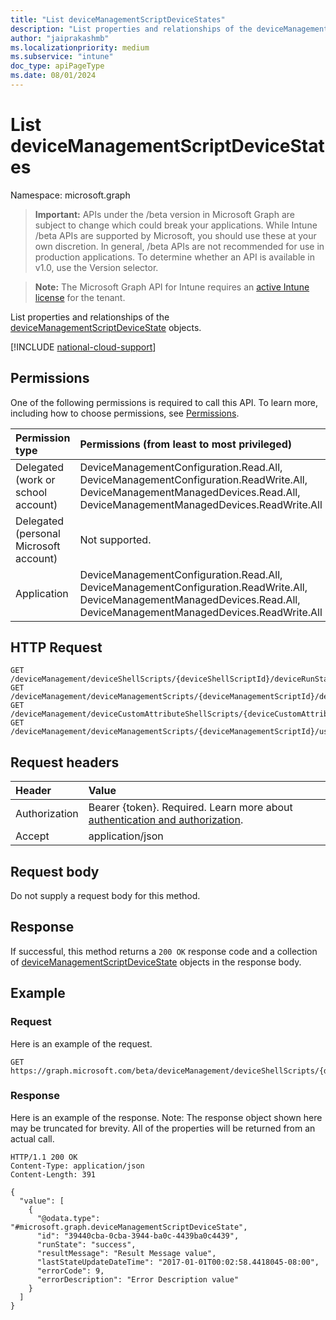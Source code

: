 ```yaml
---
title: "List deviceManagementScriptDeviceStates"
description: "List properties and relationships of the deviceManagementScriptDeviceState objects."
author: "jaiprakashmb"
ms.localizationpriority: medium
ms.subservice: "intune"
doc_type: apiPageType
ms.date: 08/01/2024
---
```


# List deviceManagementScriptDeviceStates

Namespace: microsoft.graph

> **Important:** APIs under the /beta version in Microsoft Graph are subject to change which could break your applications. While Intune /beta APIs are supported by Microsoft, you should use these at your own discretion. In general, /beta APIs are not recommended for use in production applications. To determine whether an API is available in v1.0, use the Version selector.

> **Note:** The Microsoft Graph API for Intune requires an [active Intune license](https://go.microsoft.com/fwlink/?linkid=839381) for the tenant.

List properties and relationships of the [deviceManagementScriptDeviceState](../resources/intune-devices-devicemanagementscriptdevicestate.md) objects.

[!INCLUDE [national-cloud-support](../../includes/all-clouds.md)]

## Permissions
One of the following permissions is required to call this API. To learn more, including how to choose permissions, see [Permissions](/graph/permissions-reference).

|Permission type|Permissions (from least to most privileged)|
|:---|:---|
|Delegated (work or school account)|DeviceManagementConfiguration.Read.All, DeviceManagementConfiguration.ReadWrite.All, DeviceManagementManagedDevices.Read.All, DeviceManagementManagedDevices.ReadWrite.All|
|Delegated (personal Microsoft account)|Not supported.|
|Application|DeviceManagementConfiguration.Read.All, DeviceManagementConfiguration.ReadWrite.All, DeviceManagementManagedDevices.Read.All, DeviceManagementManagedDevices.ReadWrite.All|

## HTTP Request
<!-- {
  "blockType": "ignored"
}
-->
``` http
GET /deviceManagement/deviceShellScripts/{deviceShellScriptId}/deviceRunStates
GET /deviceManagement/deviceManagementScripts/{deviceManagementScriptId}/deviceRunStates
GET /deviceManagement/deviceCustomAttributeShellScripts/{deviceCustomAttributeShellScriptId}/deviceRunStates
GET /deviceManagement/deviceManagementScripts/{deviceManagementScriptId}/userRunStates/{deviceManagementScriptUserStateId}/deviceRunStates
```

## Request headers
|Header|Value|
|:---|:---|
|Authorization|Bearer {token}. Required. Learn more about [authentication and authorization](/graph/auth/auth-concepts).|
|Accept|application/json|

## Request body
Do not supply a request body for this method.

## Response
If successful, this method returns a `200 OK` response code and a collection of [deviceManagementScriptDeviceState](../resources/intune-devices-devicemanagementscriptdevicestate.md) objects in the response body.

## Example

### Request
Here is an example of the request.
``` http
GET https://graph.microsoft.com/beta/deviceManagement/deviceShellScripts/{deviceShellScriptId}/deviceRunStates
```

### Response
Here is an example of the response. Note: The response object shown here may be truncated for brevity. All of the properties will be returned from an actual call.
``` http
HTTP/1.1 200 OK
Content-Type: application/json
Content-Length: 391

{
  "value": [
    {
      "@odata.type": "#microsoft.graph.deviceManagementScriptDeviceState",
      "id": "39440cba-0cba-3944-ba0c-4439ba0c4439",
      "runState": "success",
      "resultMessage": "Result Message value",
      "lastStateUpdateDateTime": "2017-01-01T00:02:58.4418045-08:00",
      "errorCode": 9,
      "errorDescription": "Error Description value"
    }
  ]
}
```